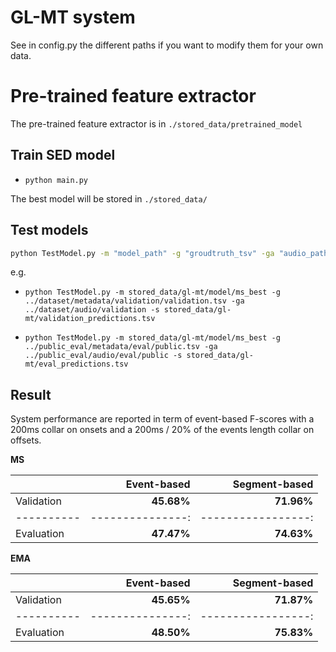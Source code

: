 # GL-MT system

See in config.py the different paths if you want to modify them for your own data.

# Pre-trained feature extractor

The pre-trained feature extractor is in `./stored_data/pretrained_model`

## Train SED model

- `python main.py`

The best model will be stored in `./stored_data/`

## Test models

```bash
python TestModel.py -m "model_path" -g "groudtruth_tsv" -ga "audio_path" -s "output_file_path"
```
e.g.
- `python TestModel.py -m stored_data/gl-mt/model/ms_best -g ../dataset/metadata/validation/validation.tsv -ga ../dataset/audio/validation -s stored_data/gl-mt/validation_predictions.tsv`

- `python TestModel.py -m stored_data/gl-mt/model/ms_best -g ../public_eval/metadata/eval/public.tsv -ga ../public_eval/audio/eval/public -s stored_data/gl-mt/eval_predictions.tsv`

## Result

System performance are reported in term of event-based F-scores with a 200ms collar on onsets and a 200ms / 20% of the events length collar on offsets.

**MS**

|         | Event-based    | Segment-based    |
----------|---------------:|-----------------:|
Validation| **45.68%**     | **71.96%**       |
----------|---------------:|-----------------:|
Evaluation| **47.47%**     | **74.63%**       |

**EMA**

|         | Event-based    | Segment-based    |
----------|---------------:|-----------------:|
Validation| **45.65%**     | **71.87%**       |
----------|---------------:|-----------------:|
Evaluation| **48.50%**     | **75.83%**       |
